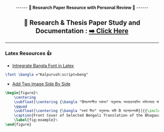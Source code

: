 <div align = "center">

------ **🤔 Research Paper Resource with Personal Review 🤔** ------

## 🧠 Research & Thesis Paper Study and Documentation : [➡️ Click Here](./Paper%20Reviews/README.md)

<hr>

</div>

### Latex Resources 👍

- [Intregrate Bangla Font in Latex](https://youtu.be/k80gVGmTtTs?si=X3f979A00hEhTxy0)

```latex
\font \bangla ="Kalpurush:script=beng"
```

- [Add Two Image Side By Side](https://youtu.be/k80gVGmTtTs?si=X3f979A00hEhTxy0)

```latex
\begin{figure}%
    \centering
    \subfloat[\centering {\bangla "শ্রীমদ্ভগবদ্গীতা যথাযথ" অনুবাদকঃ অভয়চরণারবিন্দ ভক্তিবেদান্ত স্বামী প্রভুপাদ}]{{\includegraphics[width=7.2cm]{Assets/cover_provupad.png} }}%
    \qquad
    \subfloat[\centering {\bangla "যথার্থ গীতা" অনুবাদকঃ স্বামী শ্রী অড়গড়ানন্দজী}]{{\includegraphics[width=5cm]{Assets/cover-aouragondho.png} }}%
    \caption{Front Cover of Selected Bengali Translation of the Bhagavad Gita}%
    \label{fig:example}%
\end{figure}
```

